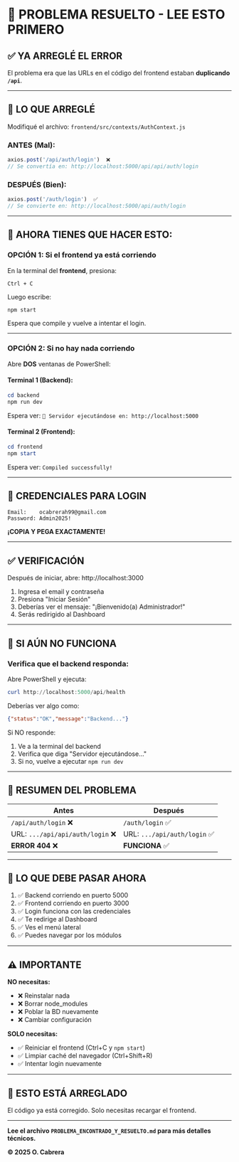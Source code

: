 # 🚨 PROBLEMA RESUELTO - LEE ESTO PRIMERO

## ✅ YA ARREGLÉ EL ERROR

El problema era que las URLs en el código del frontend estaban **duplicando `/api`**.

---

## 🔧 LO QUE ARREGLÉ

Modifiqué el archivo: `frontend/src/contexts/AuthContext.js`

### ANTES (Mal):
```javascript
axios.post('/api/auth/login')  ❌
// Se convertía en: http://localhost:5000/api/api/auth/login
```

### DESPUÉS (Bien):
```javascript
axios.post('/auth/login')  ✅
// Se convierte en: http://localhost:5000/api/auth/login
```

---

## 🚀 AHORA TIENES QUE HACER ESTO:

### **OPCIÓN 1: Si el frontend ya está corriendo**

En la terminal del **frontend**, presiona:
```
Ctrl + C
```

Luego escribe:
```bash
npm start
```

Espera que compile y vuelve a intentar el login.

---

### **OPCIÓN 2: Si no hay nada corriendo**

Abre **DOS** ventanas de PowerShell:

#### Terminal 1 (Backend):
```powershell
cd backend
npm run dev
```
Espera ver: `🚀 Servidor ejecutándose en: http://localhost:5000`

#### Terminal 2 (Frontend):
```powershell
cd frontend
npm start
```
Espera ver: `Compiled successfully!`

---

## 🔐 CREDENCIALES PARA LOGIN

```
Email:    ocabrerah99@gmail.com
Password: Admin2025!
```

**¡COPIA Y PEGA EXACTAMENTE!**

---

## ✅ VERIFICACIÓN

Después de iniciar, abre: http://localhost:3000

1. Ingresa el email y contraseña
2. Presiona "Iniciar Sesión"
3. Deberías ver el mensaje: "¡Bienvenido(a) Administrador!"
4. Serás redirigido al Dashboard

---

## 🐛 SI AÚN NO FUNCIONA

### Verifica que el backend responda:

Abre PowerShell y ejecuta:
```powershell
curl http://localhost:5000/api/health
```

Deberías ver algo como:
```json
{"status":"OK","message":"Backend..."}
```

Si NO responde:
1. Ve a la terminal del backend
2. Verifica que diga "Servidor ejecutándose..."
3. Si no, vuelve a ejecutar `npm run dev`

---

## 📝 RESUMEN DEL PROBLEMA

| Antes | Después |
|-------|---------|
| `/api/auth/login` ❌ | `/auth/login` ✅ |
| URL: `.../api/api/auth/login` ❌ | URL: `.../api/auth/login` ✅ |
| **ERROR 404** ❌ | **FUNCIONA** ✅ |

---

## 🎯 LO QUE DEBE PASAR AHORA

1. ✅ Backend corriendo en puerto 5000
2. ✅ Frontend corriendo en puerto 3000
3. ✅ Login funciona con las credenciales
4. ✅ Te redirige al Dashboard
5. ✅ Ves el menú lateral
6. ✅ Puedes navegar por los módulos

---

## ⚠️ IMPORTANTE

**NO necesitas:**
- ❌ Reinstalar nada
- ❌ Borrar node_modules
- ❌ Poblar la BD nuevamente
- ❌ Cambiar configuración

**SOLO necesitas:**
- ✅ Reiniciar el frontend (Ctrl+C y `npm start`)
- ✅ Limpiar caché del navegador (Ctrl+Shift+R)
- ✅ Intentar login nuevamente

---

## 🎉 ESTO ESTÁ ARREGLADO

El código ya está corregido. Solo necesitas recargar el frontend.

---

**Lee el archivo `PROBLEMA_ENCONTRADO_Y_RESUELTO.md` para más detalles técnicos.**

**© 2025 O. Cabrera**


